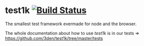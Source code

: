 test1k [![Build Status](https://travis-ci.org/3den/test1k.png?branch=master)](https://travis-ci.org/3den/test1k)
======

The smallest test framework evermade for node and the browser.

The whole documentation about how to use *test1k* is in our tests => https://github.com/3den/test1k/tree/master/tests
